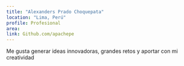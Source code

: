 ```yaml
---
title: "Alexanders Prado Choquepata"
location: "Lima, Perú"
profile: Profesional
area: 
link: Github.com/apachepe
---
```


Me gusta generar ideas innovadoras, grandes retos y aportar con mi creatividad